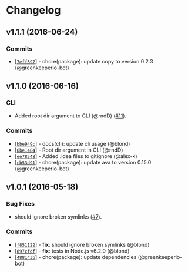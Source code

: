 Changelog
=========

v1.1.1 (2016-06-24)
-------------------

### Commits

* [[`7eff597`](https://github.com/blond/tartifacts/commit/7eff597)] - chore(package): update copy to version 0.2.3 (@greenkeeperio-bot)

v1.1.0 (2016-06-16)
-------------------

### CLI

* Added root dir argument to CLI (@rndD) ([#11]).

[#11]: https://github.com/blond/tartifacts/pull/11

### Commits

* [[`bbe949c`](https://github.com/blond/tartifacts/commit/bbe949c)] - docs(cli): update cli usage (@blond)
* [[`6be1484`](https://github.com/blond/tartifacts/commit/6be1484)] - Root dir argument in CLI (@rndD)
* [[`ee78548`](https://github.com/blond/tartifacts/commit/ee78548)] - Added .idea files to gitignore (@alex-k)
* [[`cb53d91`](https://github.com/blond/tartifacts/commit/cb53d91)] - chore(package): update ava to version 0.15.0 (@greenkeeperio-bot)

v1.0.1 (2016-05-18)
-------------------

### Bug Fixes

* should ignore broken symlinks ([#7]).

[#7]: https://github.com/blond/tartifacts/pull/7

### Commits

* [[`f851122`](https://github.com/blond/tartifacts/commit/f8511228)] - **fix**: should ignore broken symlinks (@blond)
* [[`897cfdf`](https://github.com/blond/tartifacts/commit/897cfdf9)] - **fix**: tests in Node.js v6.2.0 (@blond)
* [[`488143b`](https://github.com/blond/tartifacts/commit/488143b5)] - chore(package): update dependencies (@greenkeeperio-bot)
